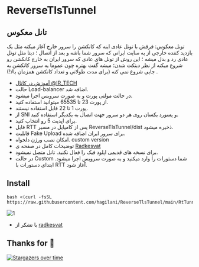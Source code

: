 # ReverseTlsTunnel

## تانل معکوس

تونل معکوس: فرقش با تونل عادی اینه که کانکشن را سرور خارج آغاز میکنه مثل یک بازدید کننده خارجی از یه سایت ایرانی که سرور شما باشه و بعد از اتصال ؛ دیتا مثل تونل عادی رد و بدل میشه ؛ این روش از تونل های عادی که سرور ایران به خارج کانکشن رو شروع میکنه از نظر دیتکت شدن؛ میشه گفت بهتره چون عموما یه سرور کانکشن به جایی شروع نمی کنه (برای مدت طولانی و تعداد کانکشن همزمان بالا!)
.

- [آموزش در کانال @IR_TECH](https://youtube.com/watch?v=1mj1fhA2X6s)
- حالت Load-balancer اضافه شد.
- در حالت مولتی پورت و به صورت سرویس اجرا میشود.
- از پورت 23 تا 65535 میتوانید استفاده کنید.
- پورت 1 تا 22 قابل استفاده نیستند.
- از SNI و پسورد یکسان روی هر دو سرور جهت اتصال به یکدیگر استفاده کنید.
- برای اپدیت 5 رو انتخاب کنید.
- فایل RTT پس از کامپایل در مسیر ReverseTlsTunnel/dist ذخیره میشود.
- قابلیت Fake Upload برای سرور ایران اضافه شده.
- امکان نصب ورژن دلخواه. custom version
- توضیحات کامل در صفحه ی [Radkesvat](https://github.com/radkesvat/ReverseTlsTunnel/tree/master)
- برای نسخه های قدیمی اپلود فیک را فعال نکنید. تانل متصل نمیشود.
- در حالت Custom شما دستورات را وارد میکنید و به صورت سرویس اجرا میشود. ابتدای دستورات با RTT آغاز شود.

## Install

```
bash <(curl -fsSL https://raw.githubusercontent.com/hagilani/ReverseTlsTunnel/main/RtTunnel.sh)
```

![1](https://raw.githubusercontent.com/Ptechgithub/configs/main/media/1.jpg)

- با تشکر از [radkesvat](https://github.com/radkesvat/ReverseTlsTunnel/tree/master)

## Thanks for 🌟

[![Stargazers over time](https://starchart.cc/Ptechgithub/ReverseTlsTunnel.svg)](https://starchart.cc/Ptechgithub/ReverseTlsTunnel)
